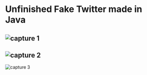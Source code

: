 
# Unfinished Fake Twitter made in Java

![capture 1](https://user-images.githubusercontent.com/17538473/41518165-44418f90-72f3-11e8-8952-7beb5c9e13ce.png)
---------------------
![capture 2](https://user-images.githubusercontent.com/17538473/41518172-4c8db02a-72f3-11e8-80e9-809de10b3728.png)
---------------------
![capture 3](https://user-images.githubusercontent.com/17538473/41518175-4eef7114-72f3-11e8-8f08-02aacba7b710.png)

